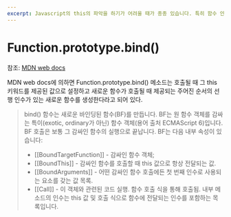 ```yaml
---
excerpt: Javascript의 this의 파악을 하기가 어려울 때가 종종 있습니다. 특히 함수 안에 함수가 배치된 구조에서는 this가 가리키는 바가 달라지게 됩니다. 이럴 때 this가 가리키는 객체를 정확하게 하기 위해서 사용하는 것이 bind()입니다.
---
```


# Function.prototype.bind()

참조: [MDN web docs](https://developer.mozilla.org/ko/docs/Web/JavaScript/Reference/Global_Objects/Function/bind)

MDN web docs에 의하면 Function.prototype.bind() 메소드는 호출될 때 그 this 키워드를 제공된 값으로 설정하고 새로운 함수가 호출될 때 제공되는 주어진 순서의 선행 인수가 있는 새로운 함수를 생성한다라고 되어 있다.

<blockquote>
bind() 함수는 새로운 바인딩된 함수(BF)를 만듭니다. BF는 원 함수 객체를 감싸는 특이(exotic, ordinary가 아닌) 함수 객체(용어 출처 ECMAScript 6)입니다. BF 호출은 보통 그 감싸인 함수의 실행으로 끝납니다.
BF는 다음 내부 속성이 있습니다:

- [[BoundTargetFunction]] - 감싸인 함수 객체;
- [[BoundThis]] - 감싸인 함수를 호출할 때 this 값으로 항상 전달되는 값.
- [[BoundArguments]] - 어떤 감싸인 함수 호출에든 첫 번째 인수로 사용되는 요소를 갖는 값 목록.
- [[Call]] - 이 객체와 관련된 코드 실행. 함수 호출 식을 통해 호출됨. 내부 메소드의 인수는 this 값 및 호출 식으로 함수에 전달되는 인수를 포함하는 목록입니다.
</blockquote>
